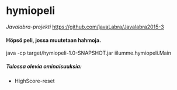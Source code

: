 # hymiopeli
*Javalabra-projekti*
https://github.com/javaLabra/Javalabra2015-3

#### Höpsö peli, jossa muutetaan hahmoja.

java -cp target/hymiopeli-1.0-SNAPSHOT.jar iilumme.hymiopeli.Main

##### Tulossa olevia ominaisuuksia:
- HighScore-reset
